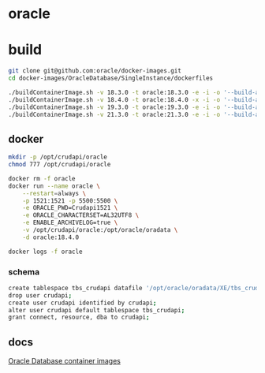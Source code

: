 # oracle

# build
```bash
git clone git@github.com:oracle/docker-images.git
cd docker-images/OracleDatabase/SingleInstance/dockerfiles

./buildContainerImage.sh -v 18.3.0 -t oracle:18.3.0 -e -i -o '--build-arg SLIMMING=false'
./buildContainerImage.sh -v 18.4.0 -t oracle:18.4.0 -x -i -o '--build-arg SLIMMING=false'
./buildContainerImage.sh -v 19.3.0 -t oracle:19.3.0 -e -i -o '--build-arg SLIMMING=false'
./buildContainerImage.sh -v 21.3.0 -t oracle:21.3.0 -e -i -o '--build-arg SLIMMING=false'
```

## docker
```bash
mkdir -p /opt/crudapi/oracle
chmod 777 /opt/crudapi/oracle

docker rm -f oracle
docker run --name oracle \
    --restart=always \
    -p 1521:1521 -p 5500:5500 \
    -e ORACLE_PWD=Crudapi1521 \
    -e ORACLE_CHARACTERSET=AL32UTF8 \
    -e ENABLE_ARCHIVELOG=true \
    -v /opt/crudapi/oracle:/opt/oracle/oradata \
    -d oracle:18.4.0

docker logs -f oracle
``` 

### schema
```bash
create tablespace tbs_crudapi datafile '/opt/oracle/oradata/XE/tbs_crudapi.dbf' size 2048M;
drop user crudapi;
create user crudapi identified by crudapi;
alter user crudapi default tablespace tbs_crudapi;
grant connect, resource, dba to crudapi;
```

## docs
[Oracle Database container images](https://github.com/oracle/docker-images/blob/main/OracleDatabase/SingleInstance/README.md)

